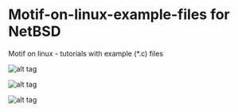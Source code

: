 # Motif-on-linux-example-files for NetBSD
Motif on linux - tutorials with example (*.c) files

![alt tag](https://raw.githubusercontent.com/spartrekus/motif-on-linux-example-files/master/mxascii.jpg)


![alt tag](https://raw.githubusercontent.com/spartrekus/motif-on-linux-example-files/master/super-mwm-in-action.png)

![alt tag](https://raw.githubusercontent.com/spartrekus/motif-on-linux-example-files/master/Gridbox.gif)



